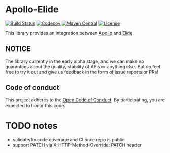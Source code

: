 Apollo-Elide
============

[![Build Status](https://travis-ci.org/spotify/apollo-elide.svg?branch=master)](https://travis-ci.org/spotify/apollo-elide)
[![Codecov](https://img.shields.io/codecov/c/github/spotify/apollo-elide.svg)](https://codecov.io/gh/spotify/apollo-elide)
[![Maven Central](https://img.shields.io/maven-central/v/com.spotify/apollo-elide.svg)](https://search.maven.org/#search%7Cga%7C1%7Cg%3A%22com.spotify%22%20apollo-elide*)
[![License](https://img.shields.io/github/license/spotify/apollo-elide.svg)](LICENSE.txt)

This library provides an integration between 
[Apollo](https://spotify.github.io/apollo) and [Elide](http://elide.io/).

## NOTICE

The library currently in the early alpha stage, and we can make no guarantees
about the quality, stability of APIs or anything else. But do feel free
to try it out and give us feedback in the form of issue reports or PRs!

## Code of conduct
This project adheres to the [Open Code of Conduct][code-of-conduct]. By participating, you are expected to honor this code.

[code-of-conduct]: https://github.com/spotify/code-of-conduct/blob/master/code-of-conduct.md


# TODO notes

- validate/fix code coverage and CI once repo is public
- support PATCH via X-HTTP-Method-Override: PATCH header
